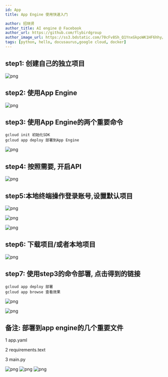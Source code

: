 ```yaml
---
id: App
title: App Engine 使用快速入门

author: 招晓贤
author_title: AI engine @ Facebook
author_url: https://github.com/flybirdgroup
author_image_url: https://ss3.bdstatic.com/70cFv8Sh_Q1YnxGkpoWK1HF6hhy/it/u=1615738601,1434436036&fm=26&gp=0.jpg
tags: [python, hello, docusaurus,google cloud, docker]
---
```


## step1: 创建自己的独立项目

![png](../img/appengine/1.png)
<!--truncate-->
## step2: 使用App Engine
![png](../img/appengine/2.png)

## step3: 使用App Engine的两个重要命令
```
gcloud init 初始化SDK
gcloud app deploy 部署到App Engine
```
![png](../img/appengine/3.png)

## step4: 按照需要, 开启API 
![png](../img/appengine/4.png)

## step5:本地终端操作登录账号,设置默认项目
![png](../img/appengine/5.png)

![png](../img/appengine/6.png)

![png](../img/appengine/7.png)

## step6: 下载项目/或者本地项目
![png](../img/appengine/8.png)

## step7: 使用step3的命令部署, 点击得到的链接
```
gcloud app deploy 部署
gcloud app browse 查看效果
```
![png](../img/appengine/13.png)

![png](../img/appengine/9.png)

## 备注: 部署到app engine的几个重要文件
1 app.yaml

2 requirements.text

3 main.py


![png](../img/appengine/10.png)
![png](../img/appengine/11.png)
![png](../img/appengine/12.png)
